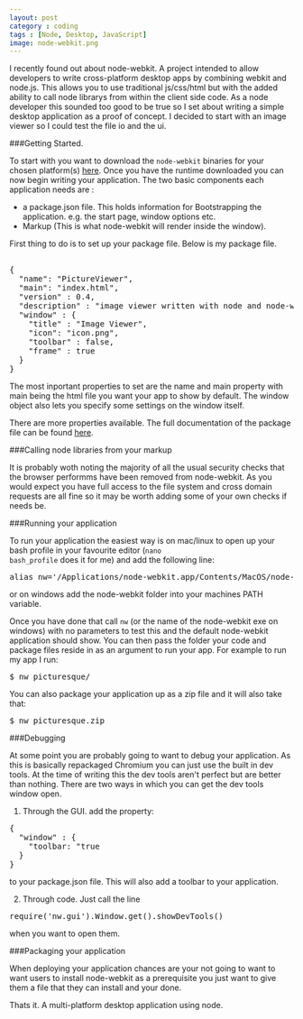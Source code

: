 ```yaml
---
layout: post
category : coding
tags : [Node, Desktop, JavaScript]
image: node-webkit.png
---
```


I recently found out about node-webkit. A project intended to allow developers to write cross-platform desktop apps by combining
webkit and node.js. This allows you to use traditional js/css/html but with the added ability to call node librarys from within the client side code. As a node developer this sounded too good to be true so I set about writing a simple desktop application as a
proof of concept. I decided to start with an image viewer so I could test the file io and the ui.

###Getting Started.

To start with you want to download the <code>node-webkit</code> binaries for your chosen platform(s) [here](https://github.com/rogerwang/node-webkit). Once you have the runtime downloaded you can now begin writing your application. The two basic components each application needs are :

- a package.json file. This holds information for Bootstrapping the application. e.g. the start page, window options etc.
- Markup (This is what node-webkit will render inside the window).

First thing to do is to set up your package file. Below is my package file.

<pre>

{
  "name": "PictureViewer",
  "main": "index.html",
  "version" : 0.4,
  "description" : "image viewer written with node and node-webkit",
  "window" : {
  	"title" : "Image Viewer",
  	"icon": "icon.png",
  	"toolbar" : false,
  	"frame" : true
  }
}
</pre>

The most inportant properties to set are the name and main property with main being the html file you want your app to show by default. The window object also lets you specify some settings on the window itself.

There are more properties available. The full documentation of the package file can be found [here]().

###Calling node libraries from your markup

<div>
It is probably woth noting the majority of all the usual security checks that the browser performms have been removed from node-webkit. As you would expect you have full access to the file system and cross domain requests are all fine so it may be worth adding some of your own checks if needs be. 
</div>

###Running your application

To run your application the easiest way is on mac/linux to open up your bash profile in your favourite editor (<code>nano bash_profile</code> does it for me) and add the following line:

<pre>
alias nw='/Applications/node-webkit.app/Contents/MacOS/node-webkit'
</pre>

or on windows add the node-webkit folder into your machines PATH variable.

Once you have done that call <code>nw</code> (or the name of the node-webkit exe on windows) with no parameters to test this and the default node-webkit application should show. You can then pass the folder your code and package files reside in as an argument to run your app. For example to run my app I run:

<pre>$ nw picturesque/</pre>

You can also package your application up as a zip file and it will also take that:

<pre>$ nw picturesque.zip</pre>

###Debugging

At some point you are probably going to want to debug your application. As this is basically repackaged Chromium you can just use the built in dev tools. At the time of writing this the dev tools aren't perfect but are better than nothing. There are two ways in which you can get the dev tools window open. 

1. Through the GUI. add the property:

<pre>
{
  "window" : {
    "toolbar: "true
  }
}
</pre>

to your package.json file. This will also add a toolbar to your application. 

2. Through code. Just call the line

<pre>require('nw.gui').Window.get().showDevTools()</pre>

when you want to open them.

###Packaging your application

When deploying your application chances are your not going to want to want users to install node-webkit as a prerequisite you just want to give them a file that they can install and your done. 


Thats it. A multi-platform desktop application using node. 